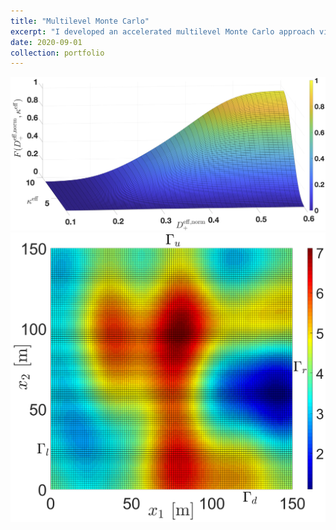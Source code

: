 ```yaml
---
title: "Multilevel Monte Carlo"
excerpt: "I developed an accelerated multilevel Monte Carlo approach via stratification/Latin hypercube sampling for the estimation of cumulative distribution functions.<br/><img src='/images/lnK.png'>"
date: 2020-09-01
collection: portfolio
---
```


<img src='/images/smooth.png'>  

  
<img src='/images/lnK.png'>


